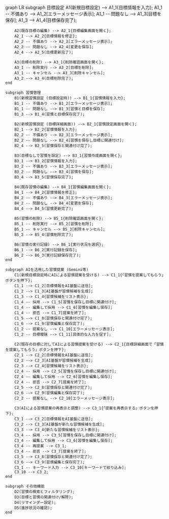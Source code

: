 graph LR
    subgraph 目標設定
        A1(新規目標設定) --> A1_1{目標情報を入力};
        A1_1 -- 不備あり --> A1_2[エラーメッセージ表示];
        A1_1 -- 問題なし --> A1_3[目標を保存];
        A1_3 --> A1_4(目標保存完了);

        A2(既存目標の編集) --> A2_1{目標編集画面を開く};
        A2_1 --> A2_2{目標情報を修正};
        A2_2 -- 不備あり --> A2_3[エラーメッセージ表示];
        A2_2 -- 問題なし --> A2_4[変更を保存];
        A2_4 --> A2_5(目標更新完了);

        A3(目標の削除) --> A3_1{削除確認画面を開く};
        A3_1 -- 削除実行 --> A3_2[目標を削除];
        A3_1 -- キャンセル --> A3_3[削除キャンセル];
        A3_2 --> A3_4(目標削除完了);
    end

    subgraph 習慣管理
        B1(新規習慣設定 (目標設定時)) --> B1_1{習慣情報を入力};
        B1_1 -- 不備あり --> B1_2[エラーメッセージ表示];
        B1_1 -- 問題なし --> B1_3[習慣と目標を保存];
        B1_3 --> B1_4(習慣と目標保存完了);

        B2(新規習慣設定 (目標詳細画面)) --> B2_1{習慣設定画面を開く};
        B2_1 --> B2_2{習慣情報を入力};
        B2_2 -- 不備あり --> B2_3[エラーメッセージ表示];
        B2_2 -- 問題なし --> B2_4[習慣を保存し目標に関連付け];
        B2_4 --> B2_5(習慣保存と関連付け完了);

        B3(目標なしで習慣を設定) --> B3_1{習慣作成画面を開く};
        B3_1 --> B3_2{習慣情報を入力};
        B3_2 -- 不備あり --> B3_3[エラーメッセージ表示];
        B3_2 -- 問題なし --> B3_4[習慣を保存];
        B3_4 --> B3_5(習慣保存完了);

        B4(既存習慣の編集) --> B4_1{習慣編集画面を開く};
        B4_1 --> B4_2{習慣情報を修正};
        B4_2 -- 不備あり --> B4_3[エラーメッセージ表示];
        B4_2 -- 問題なし --> B4_4[変更を保存];
        B4_4 --> B4_5(習慣更新完了);

        B5(習慣の削除) --> B5_1{削除確認画面を開く};
        B5_1 -- 削除実行 --> B5_2[習慣を削除];
        B5_1 -- キャンセル --> B5_3[削除キャンセル];
        B5_2 --> B5_4(習慣削除完了);

        B6(習慣の実行記録) --> B6_1{実行状況を選択};
        B6_1 --> B6_2[実行記録を保存];
        B6_2 --> B6_3(実行記録保存完了);
    end

    subgraph AIを活用した習慣提案 (Gemini等)
        C1(新規目標設定時にAIによる習慣提案を受ける) --> C1_1{「習慣を提案してもらう」ボタンを押下};
        C1_1 --> C1_2[目標情報をAI基盤に送信];
        C1_2 --> C1_3[AI基盤が習慣候補を生成];
        C1_3 --> C1_4{習慣候補をリスト表示};
        C1_4 -- 採用 --> C1_5[習慣を保存し目標に関連付け];
        C1_4 -- 編集して採用 --> C1_6[習慣を編集し保存];
        C1_4 -- 拒否 --> C1_7[提案を終了];
        C1_5 --> C1_8(習慣保存と関連付け完了);
        C1_6 --> C1_9(習慣編集と保存完了);
        C1_2 -- 提案なし --> C1_10[エラーメッセージ表示];
        C1_2 -- 目標曖昧 --> C1_11[具体的な入力を促す];

        C2(既存の目標に対してAIによる習慣提案を受ける) --> C2_1{目標詳細画面で「習慣を提案してもらう」ボタンを押下};
        C2_1 --> C2_2[目標情報をAI基盤に送信];
        C2_2 --> C2_3[AI基盤が習慣候補を生成];
        C2_3 --> C2_4{習慣候補をリスト表示};
        C2_4 -- 採用 --> C2_5[習慣を保存し目標に関連付け];
        C2_4 -- 編集して採用 --> C2_6[習慣を編集し保存];
        C2_4 -- 拒否 --> C2_7[提案を終了];
        C2_5 --> C2_8(習慣保存と関連付け完了);
        C2_6 --> C2_9(習慣編集と保存完了);
        C2_2 -- 提案なし --> C2_10[エラーメッセージ表示];

        C3(AIによる習慣提案の再表示と調整) --> C3_1{「提案を再表示する」ボタンを押下};
        C3_1 --> C3_2[目標情報をAI基盤に送信];
        C3_2 --> C3_3[AI基盤が新たな習慣候補を生成];
        C3_3 --> C3_4{新たな習慣候補をリスト表示};
        C3_4 -- 採用 --> C3_5[習慣を保存し目標に関連付け];
        C3_4 -- 編集して採用 --> C3_6[習慣を編集し保存];
        C3_4 -- 再提案 --> C3_1;
        C3_4 -- 拒否 --> C3_7[提案を終了];
        C3_5 --> C3_8(習慣保存と関連付け完了);
        C3_6 --> C3_9(習慣編集と保存完了);
        C3_1 -- キーワード入力 --> C3_10[キーワードで絞り込み];
        C3_10 --> C3_2;
    end

    subgraph その他機能
        D2(習慣の検索とフィルタリング);
        D3(目標と習慣の関連付け/解除);
        D4(リマインダー設定);
        D5(進捗状況の確認);
    end